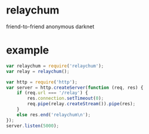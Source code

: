 # relaychum

friend-to-friend anonymous darknet

# example

``` js
var relaychum = require('relaychum');
var relay = relaychum();

var http = require('http');
var server = http.createServer(function (req, res) {
    if (req.url === '/relay') {
        res.connection.setTimeout(0);
        req.pipe(relay.createStream()).pipe(res);
    }
    else res.end('relaychum\n');
});
server.listen(5000);
```


